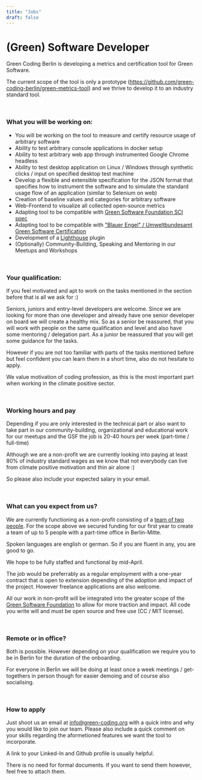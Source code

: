 ```yaml
---
title: "Jobs"
draft: false
---
```

# (Green) Software Developer

Green Coding Berlin is developing a metrics and certification tool for Green Software.

The current scope of the tool is only a prototype (https://github.com/green-coding-berlin/green-metrics-tool) and
we thrive to develop it to an industry standard tool.

&nbsp;

### What you will be working on:
- You will be working on the tool to measure and certify resource usage of arbitrary software
- Ability to test arbitrary console applications in docker setup
- Ability to test arbitrary web app through instrumented Google Chrome headless
- Ability to test desktop application on Linux / Windows through synthetic clicks / input on specified desktop test machine
- Develop a flexible and extensible specification for the JSON format that specifies how to instrument the software and to simulate the standard usage flow of an application (similar to Selenium on web)
- Creation of baseline values and categories for arbitrary software
- Web-Frontend to visualize all collected open-source metrics
- Adapting tool to be compatible with [Green Software Foundation SCI spec](https://greensoftware.foundation/projects/software-carbon-intensity-sci-specification)
- Adapting tool to be compatible with ["Blauer Engel" / Umweltbundesamt Green Software Certification](https://www.blauer-engel.de/en/productworld/resources-and-energy-efficient-software-products)
- Development of a [Lighthouse](https://developers.google.com/web/tools/lighthouse) plugin
- (Optionally) Community-Building, Speaking and Mentoring in our Meetups and Workshops

&nbsp;

### Your qualification:
If you feel motivated and apt to work on the tasks mentioned in the section before that is all we ask for :)

Seniors, juniors and entry-level developers are welcome. Since we are looking for more than one developer
and already have one senior developer on board we will create a healthy mix.
So as a senior be reassured, that you will work with people on the same qualification and level and also
have some mentoring / delegation part.
As a junior be reassured that you will get some guidance for the tasks.

However if you are not too familiar with parts of the tasks mentioned before but feel confident you
can learn them in a short time, also do not hesitate to apply.

We value motivation of coding profession, as this is the most important part when working in the climate positive sector.

&nbsp;

### Working hours and pay

Depending if you are only interested in the technical part or also want to take part in our community-building, organizational and educational work for our meetups and the GSF the job is 20-40 hours per week (part-time / full-time)

Although we are a non-profit we are currently looking into paying at least 80% of industry standard wages as we know that not everybody can live from climate positive motivation and thin air alone :)

So please also include your expected salary in your email.

&nbsp;

### What can you expect from us?

We are currently functioning as a non-profit consisting of a [team of two people](/#nav-team).
For the scope above we secured funding for our first year to create a team of up to 5 people with a part-time office in Berlin-Mitte.

Spoken languages are english or german. So if you are fluent in any, you are good to go.

We hope to be fully staffed and functional by mid-April.

The job would be preferrably as a regular employment with a one-year contract that is open to extension depending of the adoption and impact of the project.
However freelance applications are also welcome.

All our work in non-profit will be integrated into the greater scope of the [Green Software Foundation](https://greensoftware.foundation/) to allow for more traction and impact.
All code you write will and must be open source and free use (CC / MIT license).

&nbsp;

### Remote or in office?
Both is possible. However depending on your qualification we require you to be in Berlin for the duration of the onboarding.

For everyone in Berlin we will be doing at least once a week meetings / get-togethers in person though for easier demoing and of course also socialising.

&nbsp;

### How to apply
Just shoot us an email at info@green-coding.org with a quick intro and why you would like to join our team.
Please also include a quick comment on your skills regarding the aformetioned features we want the tool to incorporate.

A link to your Linked-In and Github profile is usually helpful.

There is no need for formal documents. If you want to send them however, feel free to attach them.
